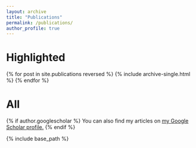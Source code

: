 ```yaml
---
layout: archive
title: "Publications"
permalink: /publications/
author_profile: true
---
```


# Highlighted

{% for post in site.publications reversed %}
  {% include archive-single.html %}
{% endfor %}

# All

<script src="https://bibbase.org/show?bib=https%3A%2F%2Fbibbase.org%2Fnetwork%2Ffiles%2FcebNHWyS7v2h35hbv&noBootstrap=1&jsonp=1"></script>

{% if author.googlescholar %}
  You can also find my articles on <u><a href="{{author.googlescholar}}">my Google Scholar profile</a>.</u>
{% endif %}

{% include base_path %}

<br/>
